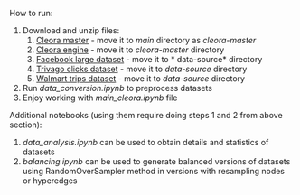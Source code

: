 How to run:

1. Download and unzip files:
    1. [Cleora master](https://github.com/Synerise/cleora) - move it to *main* directory as *cleora-master*
    2. [Cleora engine](https://github.com/Synerise/cleora/releases) - move it to *cleora-master* directory
    3. [Facebook large dataset](https://snap.stanford.edu/data/facebook-large-page-page-network.html) - move it to *
       data-source* directory
    4. [Trivago clicks dataset](https://www.cs.cornell.edu/~arb/data/trivago-clicks/) - move it to *data-source*
       directory
    5. [Walmart trips dataset](https://www.cs.cornell.edu/~arb/data/walmart-trips/) - move it to *data-source*
       directory
2. Run *data_conversion.ipynb* to preprocess datasets
3. Enjoy working with *main_cleora.ipynb* file

Additional notebooks (using them require doing steps 1 and 2 from above section):

1. *data_analysis.ipynb* can be used to obtain details and statistics of datasets
2. *balancing.ipynb* can be used to generate balanced versions of datasets using RandomOverSampler method in versions with
   resampling nodes or hyperedges